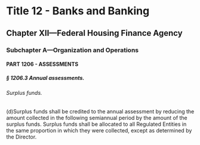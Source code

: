 
# Title 12 - Banks and Banking
## Chapter XII—Federal Housing Finance Agency
### Subchapter A—Organization and Operations
#### PART 1206 - ASSESSMENTS
##### § 1206.3 Annual assessments.
###### Surplus funds.

(d)Surplus funds shall be credited to the annual assessment by reducing the amount collected in the following semiannual period by the amount of the surplus funds. Surplus funds shall be allocated to all Regulated Entities in the same proportion in which they were collected, except as determined by the Director.
